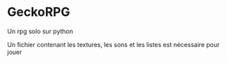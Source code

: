 # GeckoRPG
Un rpg solo sur python

Un fichier contenant les textures, les sons et les listes est nécessaire pour jouer

